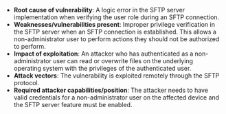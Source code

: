 - **Root cause of vulnerability**: A logic error in the SFTP server implementation when verifying the user role during an SFTP connection.
- **Weaknesses/vulnerabilities present**: Improper privilege verification in the SFTP server when an SFTP connection is established. This allows a non-administrator user to perform actions they should not be authorized to perform.
- **Impact of exploitation**: An attacker who has authenticated as a non-administrator user can read or overwrite files on the underlying operating system with the privileges of the authenticated user.
- **Attack vectors**: The vulnerability is exploited remotely through the SFTP protocol.
- **Required attacker capabilities/position**: The attacker needs to have valid credentials for a non-administrator user on the affected device and the SFTP server feature must be enabled.